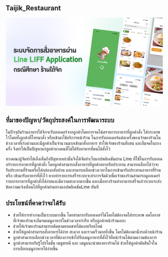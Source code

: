 ## Taijik_Restaurant

![alt text](https://github.com/Pxthaphi/Taijik_Restaurant/blob/master/Taijik.png?raw=true)

## ที่มาของปัญหา/วัตถุประสงค์ในการพัฒนาระบบ

ในปัจจุบันร้านอาหารใต้จิกจะรับออเดอร์จากลูกค้าโดยการจดโน้ตรายการอาหารที่ลูกค้าสั่ง 
ใส่กระดาษไว้โดยทั้งลูกค้าที่โทรมาสั่ง หรือเข้ามาใช้บริการหน้าร้าน ในการรับออเดอร์แต่ละครั้งของเจ้าของร้านในช่วงเวลาที่เร่งด่วนและมีลูกค้าเป็นจำนวนมากเข้ามาสั่งอาหาร ทำให้เจ้าของร้านสับสน และลืมจดในบางครั้ง จึงทำให้เป็นปัญหาแก่ลูกค้าบางคนที่ไม่ได้รับอาหารที่ตนได้สั่งไว้

ทางคณะผู้จัดทำได้เล็งเห็นถึงปัญหาเหล่านั้นจึงได้จัดทำเว็บแอปพลิเคชันผ่าน Line ที่ใช้ในการรับออเดอร์รายการอาหารที่ลูกค้าสั่ง โดยลูกค้าสามารถสั่งอาหารที่ลูกค้าอยากรับประทาน สามารถเลือกได้ว่าจะรับประทานที่ร้านหรือใส่กล่องกลับบ้าน และสามารถเลือกช่วงเวลาในการเข้ามารับประทานอาหารที่ร้าน หรือ เข้ามารับอาหารที่สั่งไว้ หากทำรายการเสร็จระบบจะทำการจัดคิวเพื่อเจ้าของร้านสามารถดูออเดอร์รายการอาหารที่ลูกค้าสั่งได้ง่ายและมีความสะดวกมากขึ้น และเมื่อทางร้านทำอาหารเสร็จแล้วระบบจะส่งข้อความแจ้งเตือนไปที่ลูกค้าผ่านทางแอปพลิเคชันLine ทันที

## ประโยชน์ที่คาดว่าจะได้รับ

-	ช่วยให้การทำงานเป็นระบบมากขึ้น โดยสามารถรับออเดอร์ได้โดยไม่ต้องจดใส่กระดาษ ลดโอกาสที่เจ้าของร้านจะลืมจดเมนูอาหารในช่วงเวลาเร่งรีบ หรือลูกค้าหน้าร้านเยอะ
-	ช่วยให้เจ้าของร้านสามารถติดตามยอดขายได้แบบเรียลไทม์
-	ช่วยให้ลูกค้าสามารถสั่งอาหารได้ง่าย สะดวก และรวดเร็วมากยิ่งขึ้น โดยไม่ต้องมานั่งรอคิวหน้าร้าน
-	ลูกค้าสามารถเลือกช่วงเวลาที่ต้องการเข้าไปรับเมนูอาหารที่สั่งไว้ที่หน้าร้านได้ตามความต้องการ
-	ลูกค้าสามารถรับรู้โปรโมชั่น เมนูขายดี และ เมนูแนะนำของทางร้านได้ ช่วยให้ลูกค้าตัดสินใจในการเลือกเมนูอาหารได้ง่ายขึ้น
